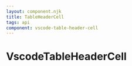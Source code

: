 ```yaml
---
layout: component.njk
title: TableHeaderCell
tags: api
component: vscode-table-header-cell
---
```


# VscodeTableHeaderCell
